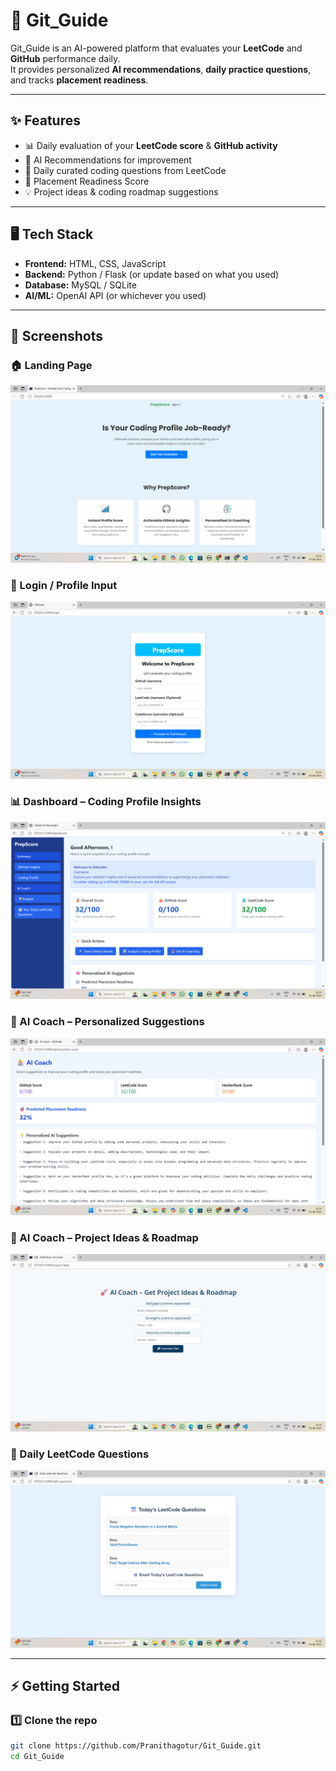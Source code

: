 # 🚀 Git_Guide  

Git_Guide is an AI-powered platform that evaluates your **LeetCode** and **GitHub** performance daily.  
It provides personalized **AI recommendations**, **daily practice questions**, and tracks **placement readiness**.  

---

## ✨ Features
- 📊 Daily evaluation of your **LeetCode score** & **GitHub activity**
- 🤖 AI Recommendations for improvement
- 📅 Daily curated coding questions from LeetCode
- 🚀 Placement Readiness Score
- 💡 Project ideas & coding roadmap suggestions

---

## 🖥️ Tech Stack
- **Frontend:** HTML, CSS, JavaScript  
- **Backend:** Python / Flask (or update based on what you used)  
- **Database:** MySQL / SQLite  
- **AI/ML:** OpenAI API (or whichever you used)  

---

## 📸 Screenshots  

### 🏠 Landing Page  
![Landing Page](screenshots/landing.png)  

### 🔑 Login / Profile Input  
![Login Page](screenshots/login.png)  

### 📊 Dashboard – Coding Profile Insights  
![Dashboard](screenshots/dashboard.png)  

### 🤖 AI Coach – Personalized Suggestions  
![AI Coach](screenshots/aicoach.png)  

### 🚀 AI Coach – Project Ideas & Roadmap  
![AI Project Ideas](screenshots/project-ideas.png)  

### 📅 Daily LeetCode Questions  
![Daily Questions](screenshots/daily-questions.png)  

---

## ⚡ Getting Started  

### 1️⃣ Clone the repo  
```bash
git clone https://github.com/Pranithagotur/Git_Guide.git
cd Git_Guide
